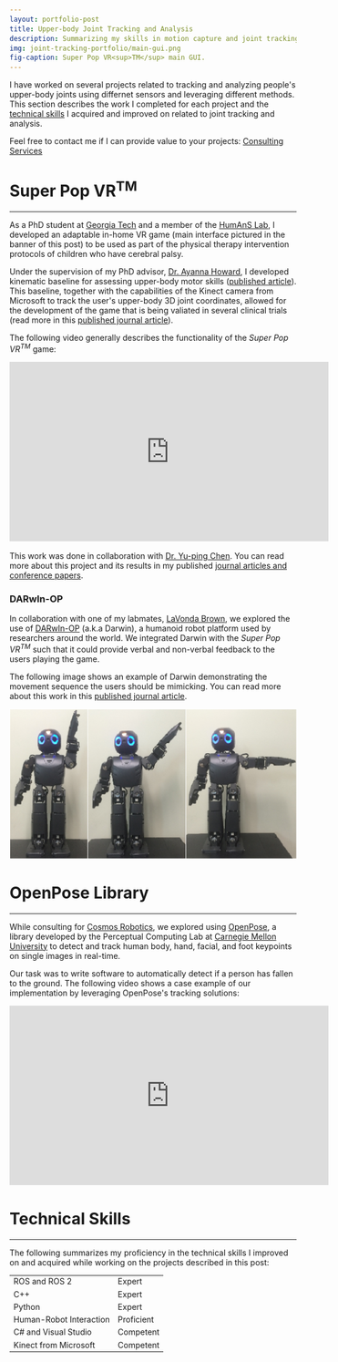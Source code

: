 ```yaml
---
layout: portfolio-post
title: Upper-body Joint Tracking and Analysis
description: Summarizing my skills in motion capture and joint tracking.
img: joint-tracking-portfolio/main-gui.png
fig-caption: Super Pop VR<sup>TM</sup> main GUI.
---
```


I have worked on several projects related to tracking and analyzing people's
upper-body joints using differnet sensors and leveraging different methods. This
section describes the work I completed for each project and
the [technical skills](#joint-tracking-skills) I acquired and improved on
related to joint tracking and analysis.

Feel free to contact me if I can provide value to your projects:
[Consulting Services](https://www.sergiogarciavergara.com/pages/consulting/)

# Super Pop VR<sup>TM</sup> <a id="headerlink" name="joint-tracking-superpop" href="#joint-tracking-superpop" title="Permalink to this headline"></a>
------------------

As a PhD student at [Georgia Tech](https://www.gatech.edu/) and a member of
the [HumAnS Lab](https://humanslab.ece.gatech.edu/), I developed an adaptable
in-home VR game (main interface pictured in the banner of this post) to be used
as part of the physical therapy intervention protocols of children who have
cerebral palsy.

Under the supervision of my PhD
advisor, [Dr. Ayanna Howard](https://www.linkedin.com/in/ayanna-howard/), I
developed kinematic baseline for assessing upper-body motor skills
([published article](https://ieeexplore.ieee.org/iel7/6919203/6926219/06926369.pdf?casa_token=mTObTmsnJjkAAAAA:gTqZCQ2aDENlc4glqKJslz29B_bahKgRaJoq5CNXgrRI_WH6lsAwt-nMky42JpQXDGVQ5V1Nsw)). This
baseline, together with the capabilities of the Kinect camera from Microsoft to
track the user's upper-body 3D joint coordinates, allowed for the development of
the game that is being valiated in several clinical trials (read more in
this
[published journal article](https://www.sciencedirect.com/science/article/abs/pii/S0894113018302679?casa_token=5n8vn_dy31gAAAAA:TMFymFH-z9F8BVhi1ExJu-qv1RfPYZjbnJd5Livebve_4VZ-isiHbx3sZElEnpQAIh2G_VReGqg)).

The following video generally describes the functionality of the *Super Pop
VR<sup>TM</sup>* game:

<div id="video-container">

<iframe width="560" height="315" src="https://www.youtube.com/embed/GvDXW54GkhM"
title="YouTube video player" frameborder="0" allow="accelerometer; autoplay;
clipboard-write; encrypted-media; gyroscope; picture-in-picture; web-share"
allowfullscreen></iframe>

</div>

This work was done in collaboration
with [Dr. Yu-ping Chen](https://www.linkedin.com/in/yu-ping-chen-20677930/). You
can read more about this project and its results in my
published
[journal articles and conference papers](https://www.sergiogarciavergara.com/pages/publications/).

### DARwIn-OP <a id="headerlink" name="joint-tracking-darwin" href="#joint-tracking-darwin" title="Permalink to this headline"></a>

In collaboration with one of my
labmates, [LaVonda Brown](https://www.linkedin.com/in/lavondabrownphd/), we
explored the use of [DARwIn-OP](https://en.wikipedia.org/wiki/DARwIn-OP) (a.k.a
Darwin), a humanoid robot platform used by researchers around the world. We
integrated Darwin with the *Super Pop VR<sup>TM</sup>* such that it could
provide verbal and non-verbal feedback to the users playing the game.

The following image shows an example of Darwin demonstrating the movement
sequence the users should be mimicking. You can read more about this work in
this
[published journal article](https://www.tandfonline.com/doi/abs/10.1080/17518423.2017.1360962?casa_token=cNTHy7bVrs8AAAAA%3AhyIlYRtXb1aRtQikILOAhHzBJSjtQGzbOsvYXTWohgMxQ5FlO1eA7asyQkU9QxDsLjUgcRWqxFKh7Q&journalCode=ipdr20).

<img src="/assets/img/joint-tracking-portfolio/darwin-sequence.png"
alt="DARwIn-OP demonstrating a movement sequence">

# OpenPose Library <a id="headerlink" name="joint-tracking-open-pose" href="#joint-tracking-open-pose" title="Permalink to this headline"></a>
------------------

While consulting for [Cosmos Robotics](https://cosmosrobotics.com/), we explored
using [OpenPose](https://github.com/CMU-Perceptual-Computing-Lab/openpose), a
library developed by the Perceptual Computing Lab
at [Carnegie Mellon University](https://www.cmu.edu/) to detect and track human body,
hand, facial, and foot keypoints on single images in real-time.

Our task was to write software to automatically detect if a person has fallen to
the ground. The following video shows a case example of our implementation by
leveraging OpenPose's tracking solutions:

<div id="video-container">

<iframe width="560" height="315" src="https://www.youtube.com/embed/dAiY0382aS8"
title="YouTube video player" frameborder="0" allow="accelerometer; autoplay;
clipboard-write; encrypted-media; gyroscope; picture-in-picture; web-share"
allowfullscreen></iframe>

</div>

# Technical Skills <a id="headerlink" name="joint-tracking-skills" href="#joint-tracking-skills" title="Permalink to this headline"></a>
------------------

The following summarizes my proficiency in the technical skills I improved on
and acquired while working on the projects described in this post:

<table>
  <tr>
    <td class="skills">ROS and ROS 2</td>
    <td>
      <div class="rating">
        <div class="line">
          <div class="tick expert">Expert</div>
        </div>
      </div>
    </td>
  </tr>
  <tr>
    <td class="skills">C++</td>
    <td>
      <div class="rating">
        <div class="line">
          <div class="tick expert">Expert</div>
        </div>
      </div>
    </td>
  </tr>
  <tr>
    <td class="skills">Python</td>
    <td>
      <div class="rating">
        <div class="line">
          <div class="tick expert">Expert</div>
        </div>
      </div>
    </td>
  </tr>
  <tr>
    <td class="skills">Human-Robot Interaction</td>
    <td>
      <div class="rating">
        <div class="line">
          <div class="tick proficient">Proficient</div>
        </div>
      </div>
    </td>
  </tr>
  <tr>
    <td class="skills">C# and Visual Studio</td>
    <td>
      <div class="rating">
        <div class="line">
          <div class="tick competent">Competent</div>
        </div>
      </div>
    </td>
  </tr>
  <tr>
    <td class="skills">Kinect from Microsoft</td>
    <td>
      <div class="rating">
        <div class="line">
          <div class="tick competent">Competent</div>
        </div>
      </div>
    </td>
  </tr>
</table>
